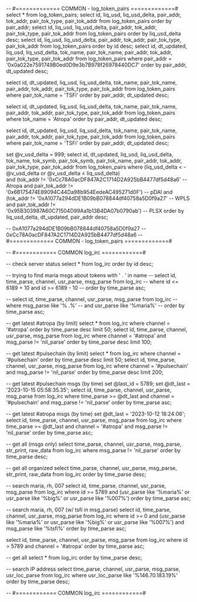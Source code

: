 -- #============= COMMON - log_token_pairs =============#
select * from log_token_pairs;
select id, liq_usd, liq_usd_delta, pair_addr, tok_addr, pair_tok_type, pair_tok_addr from log_token_pairs order by pair_addr;
select id, liq_usd, liq_usd_delta, pair_addr, tok_addr, pair_tok_type, pair_tok_addr from log_token_pairs order by liq_usd_delta desc;
select id, liq_usd, liq_usd_delta, pair_addr, tok_addr, pair_tok_type, pair_tok_addr from log_token_pairs order by id desc;
select id, dt_updated, liq_usd, liq_usd_delta, tok_name, pair_tok_name, pair_addr, tok_addr, pair_tok_type, pair_tok_addr 
	from log_token_pairs 
	where pair_addr = '0x0a022e7591749B0ed0D9e3b7B978f26978440DC7'
	order by pair_addr, dt_updated desc;

select id, dt_updated, liq_usd, liq_usd_delta, tok_name, pair_tok_name, pair_addr, tok_addr, pair_tok_type, pair_tok_addr 
	from log_token_pairs 
	where pair_tok_name = 'TSFi'
	order by pair_addr, dt_updated desc;

select id, dt_updated, liq_usd, liq_usd_delta, tok_name, pair_tok_name, pair_addr, tok_addr, pair_tok_type, pair_tok_addr 
	from log_token_pairs 
	where tok_name = 'Atropa'
	order by pair_addr, dt_updated desc;

select id, dt_updated, liq_usd, liq_usd_delta, tok_name, pair_tok_name, pair_addr, tok_addr, pair_tok_type, pair_tok_addr 
	from log_token_pairs 
	where pair_tok_name = 'TSFi'
	order by pair_addr, dt_updated desc;

set @v_usd_delta = 999;
select id, dt_updated, liq_usd, liq_usd_delta, tok_name, tok_symb, pair_tok_symb, pair_tok_name, 
		pair_addr, tok_addr, pair_tok_type, pair_tok_addr 
	from log_token_pairs 
	where (liq_usd_delta < -@v_usd_delta or @v_usd_delta < liq_usd_delta)															
		and (tok_addr != '0xCc78A0acDF847A2C1714D2A925bB4477df5d48a6' -- Atropa
			and pair_tok_addr != '0x6B175474E89094C44Da98b954EedeAC495271d0F') -- pDAI
		and (tok_addr != '0xA1077a294dDE1B09bB078844df40758a5D0f9a27' -- WPLS
			and pair_tok_addr != '0x95B303987A60C71504D99Aa1b13B4DA07b0790ab') -- PLSX
	order by liq_usd_delta, dt_updated, pair_addr  desc;

-- 0xA1077a294dDE1B09bB078844df40758a5D0f9a27
-- 0xCc78A0acDF847A2C1714D2A925bB4477df5d48a6
-- #============= COMMON - log_token_pairs =============#



-- #============ COMMON log_irc ============#

-- check server status
select * from log_irc order by id desc;

-- trying to find maria msgs about tokens with ' . '  in name
-- select id, time_parse, channel, usr_parse, msg_parse from log_irc 
-- 	where id <= 6189 + 10 and id >= 6189 - 10
-- 	order by time_parse asc;

-- select id, time_parse, channel, usr_parse, msg_parse from log_irc 
-- 	where msg_parse like '% .%'
-- 		and usr_parse like '%maria%'
-- 	order by time_parse asc;

-- get latest #atropa (by limit)
select * from log_irc where channel = '#atropa' order by time_parse desc limit 50;
select id, time_parse, channel, usr_parse, msg_parse from log_irc 
	where channel = '#atropa' 
		and msg_parse != 'nil_parse'
	order by time_parse desc limit 100;

-- get latest #pulsechain (by limit)
select * from log_irc where channel = '#pulsechain' order by time_parse desc limit 50;
select id, time_parse, channel, usr_parse, msg_parse from log_irc 
	where channel = '#pulsechain'
		and msg_parse != 'nil_parse'
	order by time_parse desc limit 200;

-- get latest #pulsechain msgs (by time)
set @last_id = 5789;
set @dt_last = '2023-10-15 05:58:35.35';
select id, time_parse, channel, usr_parse, msg_parse from log_irc 
	where time_parse >= @dt_last
		and channel = '#pulsechain'
		and msg_parse != 'nil_parse'
	order by time_parse asc;

-- get latest #atropa msgs (by time)
set @dt_last = '2023-10-12 18:24:06';
select id, time_parse, channel, usr_parse, msg_parse from log_irc 
	where time_parse >= @dt_last
		and channel = '#atropa'
		and msg_parse != 'nil_parse'
	order by time_parse asc;

-- get all (msgs only)
select time_parse, channel, usr_parse, msg_parse, str_print, raw_data 
	from log_irc 
	where msg_parse != 'nil_parse' 
	order by time_parse desc;

-- get all organized
select time_parse, channel, usr_parse, msg_parse, str_print, raw_data from log_irc order by time_parse desc;

-- search maria, rh, 007
select id, time_parse, channel, usr_parse, msg_parse from log_irc 
	where id >= 5789 and
		(usr_parse like '%maria%'
		or usr_parse like '%big%' 
		or usr_parse like '%007%')
	order by time_parse asc;

-- search maria, rh, 007 (w/ tsfi in msg_parse)
select id, time_parse, channel, usr_parse, msg_parse from log_irc 
	where id >= 0 and
		(usr_parse like '%maria%'
		or usr_parse like '%big%' 
		or usr_parse like '%007%')
		and msg_parse like '%tsfi%'
	order by time_parse asc;

select id, time_parse, channel, usr_parse, msg_parse from log_irc 
	where id > 5789 and channel = '#atropa'
	order by time_parse asc;

-- get all
select * from log_irc order by time_parse desc;

-- search IP address
select time_parse, channel, usr_parse, msg_parse, usr_loc_parse from log_irc 
	where usr_loc_parse like '%146.70.183.19%'
	order by time_parse desc;

-- #============ COMMON log_irc ============#


